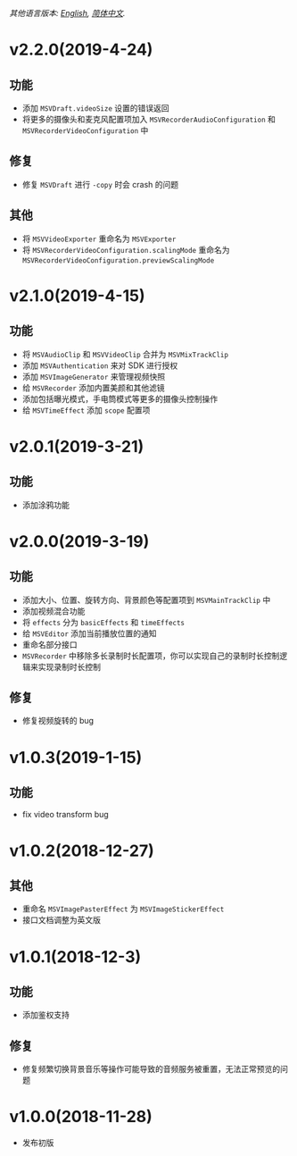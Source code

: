 *其他语言版本: [English](CHANGELOG.md), [简体中文](CHANGELOG.zh-cn.md).*

# v2.2.0(2019-4-24)
## 功能
- 添加 `MSVDraft.videoSize` 设置的错误返回
- 将更多的摄像头和麦克风配置项加入 `MSVRecorderAudioConfiguration` 和 `MSVRecorderVideoConfiguration` 中
## 修复
- 修复 `MSVDraft` 进行 `-copy` 时会 crash 的问题
## 其他
- 将 `MSVVideoExporter` 重命名为 `MSVExporter`
- 将 `MSVRecorderVideoConfiguration.scalingMode` 重命名为 `MSVRecorderVideoConfiguration.previewScalingMode`

# v2.1.0(2019-4-15)
## 功能
- 将 `MSVAudioClip` 和 `MSVVideoClip` 合并为 `MSVMixTrackClip`
- 添加 `MSVAuthentication` 来对 SDK 进行授权
- 添加 `MSVImageGenerator` 来管理视频快照
- 给 `MSVRecorder` 添加内置美颜和其他滤镜
- 添加包括曝光模式，手电筒模式等更多的摄像头控制操作
- 给 `MSVTimeEffect` 添加 `scope` 配置项

# v2.0.1(2019-3-21)
## 功能
- 添加涂鸦功能

# v2.0.0(2019-3-19)
## 功能
- 添加大小、位置、旋转方向、背景颜色等配置项到 `MSVMainTrackClip` 中
- 添加视频混合功能
- 将 `effects` 分为 `basicEffects` 和 `timeEffects`
- 给 `MSVEditor` 添加当前播放位置的通知
- 重命名部分接口
- `MSVRecorder` 中移除多长录制时长配置项，你可以实现自己的录制时长控制逻辑来实现录制时长控制
## 修复
- 修复视频旋转的 bug

# v1.0.3(2019-1-15)
## 功能
- fix video transform bug

# v1.0.2(2018-12-27)
## 其他
- 重命名 `MSVImagePasterEffect` 为 `MSVImageStickerEffect`
- 接口文档调整为英文版

# v1.0.1(2018-12-3)
## 功能
- 添加鉴权支持
## 修复
- 修复频繁切换背景音乐等操作可能导致的音频服务被重置，无法正常预览的问题

# v1.0.0(2018-11-28)
- 发布初版